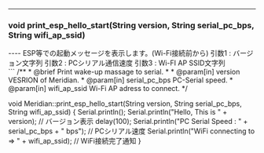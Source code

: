 ----  
<h3>void print_esp_hello_start(String version, String serial_pc_bps, String wifi_ap_ssid)</h3>
----  
ESP等での起動メッセージを表示します。(Wi-Fi接続前から)   
引数1 : バージョン文字列  
引数2 : PCシリアル通信速度  
引数3 : Wi-FI AP SSID文字列  
  
<br>  
```  
/**
 * @brief Print wake-up massage to serial.
 *
 * @param[in] version VESRION of Meridian.
 * @param[in] serial_pc_bps PC-Serial speed.
 * @param[in] wifi_ap_ssid Wi-Fi AP adress to connect.
 */  
  
void Meridian::print_esp_hello_start(String version, String serial_pc_bps, String wifi_ap_ssid)
{
    Serial.println();
    Serial.println("Hello, This is " + version); // バージョン表示
    delay(100);
    Serial.println("PC Serial Speed : " + serial_pc_bps + " bps"); // PCシリアル速度
    Serial.println("WiFi connecting to => " + wifi_ap_ssid);       // WiFi接続完了通知
}

```